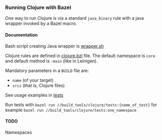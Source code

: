 ### Running Clojure with Bazel
One way to run Clojure is via a standard `java_binary` rule with a java wrapper invoked by a Bazel macro.

#### Documentation
Bash script creating Java wrapper is [wrapper.sh](wrapper.sh)

Clojure rules are defined in [clojure.bzl](clojure.bzl) file. The default namespace is `core` and default method is `-main` (like in Leinigen).

Mandatory parameters in a `BUILD` file are:

* `name` (of your target)
* `srcs` (that is, Clojure files)

See usage examples in [tests](tests/BUILD)

Run tests with `bazel run //build_tools/clojure/tests:{name_of_test}` for example `bazel run //build_tools/clojure/tests:one_namespace`

#### TODO
Namespaces
